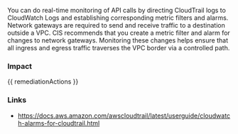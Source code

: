 
You can do real-time monitoring of API calls by directing CloudTrail logs to CloudWatch Logs and establishing corresponding metric filters and alarms.
Network gateways are required to send and receive traffic to a destination outside a VPC.
CIS recommends that you create a metric filter and alarm for changes to network gateways. Monitoring these changes helps ensure that all ingress and egress traffic traverses the VPC border via a controlled path.


### Impact
<!-- Add Impact here -->

<!-- DO NOT CHANGE -->
{{ remediationActions }}

### Links
- https://docs.aws.amazon.com/awscloudtrail/latest/userguide/cloudwatch-alarms-for-cloudtrail.html



